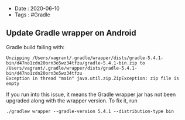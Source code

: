 - Date : 2020-06-10
- Tags : #Gradle

## Update Gradle wrapper on Android

Gradle build failing with:

```
Unzipping /Users/vagrant/.gradle/wrapper/dists/gradle-5.4.1-bin/d47no1zdn20orn3o5wz34tfzu/gradle-5.4.1-bin.zip to /Users/vagrant/.gradle/wrapper/dists/gradle-5.4.1-bin/d47no1zdn20orn3o5wz34tfzu
Exception in thread "main" java.util.zip.ZipException: zip file is empty
```

If you run into this issue, it means the Gradle wrapper jar has not been upgraded along with the wrapper version. To fix it, run 

`./gradlew wrapper --gradle-version 5.4.1 --distribution-type bin`



